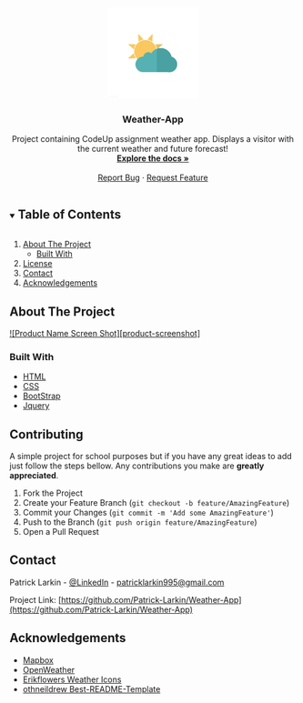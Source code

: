 <!-- PROJECT LOGO -->
<br />
  <p align="center">
  <a href="https://github.com/Patrick-Larkin/Weather-App">
  <img src="css/weather.jpg" width="160" alt="accessibility text">
  </a>
  </p>

  <h3 align="center">Weather-App</h3>

  <p align="center">
    Project containing CodeUp assignment weather app. Displays a visitor with the current weather and future forecast!
    <br />
    <a href="https://github.com/Patrick-Larkin/Weather-App"><strong>Explore the docs »</strong></a>
    <br />
    <br />
    <a href="https://github.com/Patrick-Larkin/Weather-App/issues">Report Bug</a>
    ·
    <a href="https://github.com/Patrick-Larkin/Weather-App/issues">Request Feature</a>
  </p>



<!-- TABLE OF CONTENTS -->
<details open="open">
  <summary><h2 style="display: inline-block">Table of Contents</h2></summary>
  <ol>
    <li>
      <a href="#about-the-project">About The Project</a>
      <ul>
        <li><a href="#built-with">Built With</a></li>
      </ul>
    </li>
    <li><a href="#license">License</a></li>
    <li><a href="#contact">Contact</a></li>
    <li><a href="#acknowledgements">Acknowledgements</a></li>
  </ol>
</details>

<!-- ABOUT THE PROJECT -->
## About The Project

[![Product Name Screen Shot][product-screenshot]](https://example.com)

### Built With
* [HTML]()
* [CSS]()
* [BootStrap](https://getbootstrap.com/)
* [Jquery](https://jquery.com/)

<!-- CONTRIBUTING -->
## Contributing
A simple project for school purposes but if you have any great ideas to add just follow the steps bellow. Any contributions you make are **greatly appreciated**.

1. Fork the Project
2. Create your Feature Branch (`git checkout -b feature/AmazingFeature`)
3. Commit your Changes (`git commit -m 'Add some AmazingFeature'`)
4. Push to the Branch (`git push origin feature/AmazingFeature`)
5. Open a Pull Request

<!-- CONTACT -->
## Contact
Patrick Larkin - [@LinkedIn](https://www.linkedin.com/in/patrick-larkin-7945851b9/) - patricklarkin995@gmail.com

Project Link: [https://github.com/Patrick-Larkin/Weather-App](https://github.com/Patrick-Larkin/Weather-App)


<!-- ACKNOWLEDGEMENTS -->
## Acknowledgements
* [Mapbox](https://www.mapbox.com/)
* [OpenWeather](https://openweathermap.org/)
* [Erikflowers Weather Icons](https://github.com/erikflowers/weather-icons)
* [othneildrew Best-README-Template](https://github.com/othneildrew/Best-README-Template)